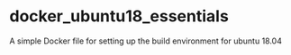 # docker_ubuntu18_essentials
A simple Docker file for setting up the build environment for ubuntu 18.04
